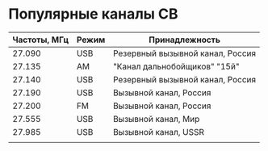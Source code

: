 # Популярные каналы CB

| Частоты, МГц | Режим | Принадлежность                   |
| ------------ | ----- | -------------------------------- |
| 27.090       | USB   | Резервный вызывной канал, Россия |
| 27.135       | AM    | "Канал дальнобойщиков" "15й"     |
| 27.140       | USB   | Резервный вызывной канал, Россия |
| 27.190       | USB   | Вызывной канал, Россия           |
| 27.200       | FM    | Вызывной канал, Россия           |
| 27.555       | USB   | Вызывной канал, Мир              |
| 27.985       | USB   | Вызывной канал, USSR             |
|              |       |                                  |

